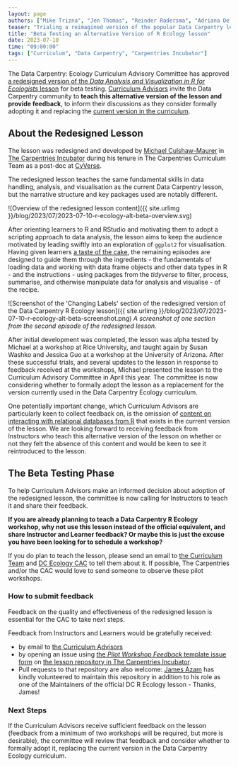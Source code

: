 ```yaml
---
layout: page
authors: ["Mike Trizna", "Jen Thomas", "Reinder Radersma", "Adriana De Palma", "Sichong Peng", "Michael Culshaw-Maurer", "Toby Hodges", "Erin Becker"]
teaser: "Trialing a reimagined version of the popular Data Carpentry lesson: Data Analysis and Visualization in R for Ecologists."
title: "Beta Testing an Alternative Version of R Ecology lesson"
date: 2023-07-10
time: "09:00:00"
tags: ["Curriculum", "Data Carpentry", "Carpentries Incubator"]
---
```


The Data Carpentry: Ecology Curriculum Advisory Committee has approved 
[a redesigned version of the _Data Analysis and Visualization in R for Ecologists_ lesson][r-ecology-alt]
for beta testing.
[Curriculum Advisors][curriculum-advisors] invite the Data Carpentry community to 
**teach this alternative version of the lesson and provide feedback**,
to inform their discussions as they consider formally adopting it and replacing the [current version in the curriculum][r-ecology-current].


## About the Redesigned Lesson
The lesson was redesigned and developed by [Michael Culshaw-Maurer][mcm]
in [The Carpentries Incubator][incubator]
during his tenure in The Carpentries Curriculum Team
as a post-doc at [CyVerse][cyverse].

The redesigned lesson teaches the same fundamental skills in data handling, analysis, and visualisation
as the current Data Carpentry lesson,
but the narrative structure and key packages used are notably different.

![Overview of the redesigned lesson content]({{ site.urlimg }}/blog/2023/07/2023-07-10-r-ecology-alt-beta-overview.svg)

After orienting learners to R and RStudio 
and motivating them to adopt a scripting approach to data analysis,
the lesson aims to keep the audience motivated by
leading swiftly into an exploration of `ggplot2` for visualisation.
Having given learners [a taste of the cake][ccmcr19-keynote],
the remaining episodes are designed to guide them through 
the ingredients - the fundamentals of loading data and working with data frame objects and other data types in R -
and the instructions - using packages from the _tidyverse_ to filter, process, summarise, and otherwise manipulate data for analysis and visualise -
of the recipe.

![Screenshot of the 'Changing Labels' section of the redesigned version of the Data Carpentry R Ecology lesson]({{ site.urlimg }}/blog/2023/07/2023-07-10-r-ecology-alt-beta-screenshot.png)
_A screenshot of one section from the second episode of the redesigned lesson._

After initial development was completed, 
the lesson was alpha tested by Michael at a workshop at Rice University,
and taught again by Susan Washko and Jessica Guo at a workshop at the University of Arizona.
After these successful trials, and several updates to the lesson in response to feedback received at the workshops,
Michael presented the lesson to the Curriculum Advisory Committee in April this year.
The committee is now considering whether to formally adopt the lesson 
as a replacement for the version currently used in the Data Carpentry Ecology curriculum. 

One potentially important change, which Curriculum Advisors are particularly keen to collect feedback on,
is the omission of [content on interacting with relational databases from R][r-ecology-sql]
that exists in the current version of the lesson.
We are looking forward to receiving feedback from Instructors who teach this alternative version of the lesson
on whether or not they felt the absence of this content 
and would be keen to see it reintroduced to the lesson.


## The Beta Testing Phase
To help Curriculum Advisors make an informed decision about adoption of the redesigned lesson,
the committee is now calling for Instructors to teach it and share their feedback.

**If you are already planning to teach a Data Carpentry R Ecology workshop,
why not use this lesson instead of the official equivalent,
and share Instructor and Learner feedback?
Or maybe this is just the excuse you have been looking for to schedule a workshop?**

If you do plan to teach the lesson, 
please send an email to [the Curriculum Team](mailto:curriculum@carpentries.org) 
and [DC Ecology CAC](mailto:curriculum-advisors-ecology@lists.carpentries.org) 
to tell them about it.
If possible, The Carpentries and/or the CAC would love to send someone to observe these pilot workshops.

### How to submit feedback
Feedback on the quality and effectiveness of the redesigned lesson is essential for the CAC to take next steps.

Feedback from Instructors and Learners would be gratefully received: 

- by email to [the Curriculum Advisors](mailto:curriculum-advisors-ecology@lists.carpentries.org)
- by opening an issue using [the _Pilot Workshop Feedback_ template issue form][pilot-workshop-feedback-issue]
on [the lesson repository in The Carpentries Incubator][r-ecology-alt-repo].
- Pull requests to that repository are also welcome:
  [James Azam][james] has kindly volunteered to maintain this repository 
  in addition to his role as one of the Maintainers of the official DC R Ecology lesson - Thanks, James!

### Next Steps
If the Curriculum Advisors receive sufficient feedback on the lesson
(feedback from a minimum of two workshops will be required, but more is desirable),
the committee will review that feedback and consider whether to formally adopt it,
replacing the current version in the Data Carpentry Ecology curriculum.


[ccmcr19-keynote]: https://www.youtube.com/watch?v=fQ4t7p6ZXDg
[curriculum-advisors]: https://carpentries.org/curriculum-advisors/
[cyverse]: https://www.cyverse.org/
[incubator]: https://carpentries-incubator.org/
[james]: https://github.com/jamesmbaazam
[mcm]: https://www.michaelc-m.com/
[pilot-workshop-feedback-issue]: https://github.com/carpentries-incubator/R-ecology-lesson-alternative/issues/new?assignees=&labels=type%3Adiscussion&projects=&template=pilot_workshop_feedback.yml&title=%5BPilot+workshop+feedback%5D%3A+
[r-ecology-alt]: https://carpentries-incubator.github.io/R-ecology-lesson-alternative/
[r-ecology-alt-repo]: https://github.com/carpentries-incubator/R-ecology-lesson-alternative
[r-ecology-current]: https://datacarpentry.org/R-ecology-lesson
[r-ecology-sql]: https://datacarpentry.org/R-ecology-lesson/05-r-and-databases.html
